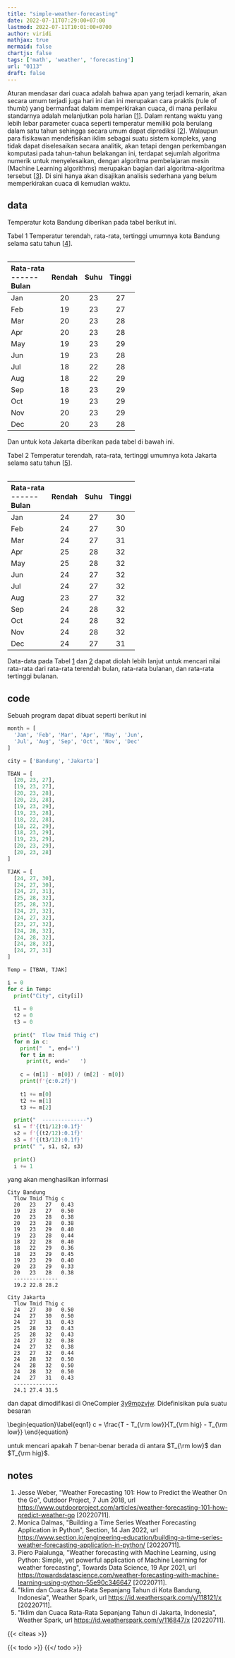 ```yaml
---
title: "simple-weather-forecasting"
date: 2022-07-11T07:29:00+07:00
lastmod: 2022-07-11T10:01:00+0700
author: viridi
mathjax: true
mermaid: false
chartjs: false
tags: ['math', 'weather', 'forecasting']
url: "0113"
draft: false
---
```

Aturan mendasar dari cuaca adalah bahwa apan yang terjadi kemarin, akan secara umum terjadi juga hari ini dan ini merupakan cara praktis (rule of thumb) yang bermanfaat dalam memperkirakan cuaca, di mana perilaku standarnya adalah melanjutkan pola harian [[1](#r01)]. Dalam rentang waktu yang lebih lebar parameter cuaca seperti temperatur memiliki pola berulang dalam satu tahun sehingga secara umum dapat diprediksi [[2](#r02)]. Walaupun para fisikawan mendefisikan iklim sebagai suatu sistem kompleks, yang tidak dapat diselesaikan secara analitik, akan tetapi dengan perkembangan komputasi pada tahun-tahun belakangan ini, terdapat sejumlah algoritma numerik untuk menyelesaikan, dengan algoritma pembelajaran mesin (Machine Learning algorithms) merupakan bagian dari algoritma-algoritma tersebut [[3](#r03)]. Di sini hanya akan disajikan analisis sederhana yang belum memperkirakan cuaca di kemudian waktu.


## data
Temperatur kota Bandung diberikan pada tabel berikut ini.

Tabel <a name='tab1'>1</a> Temperatur terendah, rata-rata, tertinggi umumnya kota Bandung selama satu tahun [[4](#r04)].<br><br>

Rata-rata<br>------<br>Bulan | Rendah | Suhu | Tinggi
:- | :-: | :-: | :-:
Jan | 20 | 23 | 27
Feb | 19 | 23 | 27
Mar | 20 | 23 | 28
Apr | 20 | 23 | 28
May | 19 | 23 | 29
Jun | 19 | 23 | 28
Jul | 18 | 22 | 28
Aug | 18 | 22 | 29
Sep | 18 | 23 | 29
Oct | 19 | 23 | 29
Nov | 20 | 23 | 29
Dec | 20 | 23 | 28

Dan untuk kota Jakarta diberikan pada tabel di bawah ini.

Tabel <a name='tab2'>2</a> Temperatur terendah, rata-rata, tertinggi umumnya kota Jakarta selama satu tahun [[5](#r05)].<br><br>

Rata-rata<br>------<br>Bulan | Rendah | Suhu | Tinggi
:- | :-: | :-: | :-:
Jan | 24 | 27 | 30
Feb | 24 | 27 | 30
Mar | 24 | 27 | 31
Apr | 25 | 28 | 32
May | 25 | 28 | 32
Jun | 24 | 27 | 32
Jul | 24 | 27 | 32
Aug | 23 | 27 | 32
Sep | 24 | 28 | 32
Oct | 24 | 28 | 32
Nov | 24 | 28 | 32
Dec | 24 | 27 | 31

Data-data pada Tabel [1](#tab1) dan [2](#tab2) dapat diolah lebih lanjut untuk mencari nilai rata-rata dari rata-rata terendah bulan, rata-rata bulanan, dan rata-rata tertinggi bulanan.

## code
Sebuah program dapat dibuat seperti berikut ini


```python
month = [
  'Jan', 'Feb', 'Mar', 'Apr', 'May', 'Jun',
  'Jul', 'Aug', 'Sep', 'Oct', 'Nov', 'Dec'
]

city = ['Bandung', 'Jakarta']

TBAN = [
  [20, 23, 27],
  [19, 23, 27],
  [20, 23, 28],
  [20, 23, 28],
  [19, 23, 29],
  [19, 23, 28],
  [18, 22, 28],
  [18, 22, 29],
  [18, 23, 29],
  [19, 23, 29],
  [20, 23, 29],
  [20, 23, 28]
]

TJAK = [
  [24, 27, 30],
  [24, 27, 30],
  [24, 27, 31],
  [25, 28, 32],
  [25, 28, 32],
  [24, 27, 32],
  [24, 27, 32],
  [23, 27, 32],
  [24, 28, 32],
  [24, 28, 32],
  [24, 28, 32],
  [24, 27, 31]
]

Temp = [TBAN, TJAK]

i = 0
for c in Temp:
  print("City", city[i])
  
  t1 = 0
  t2 = 0
  t3 = 0
  
  print("  Tlow Tmid Thig c")
  for m in c:
    print("  ", end='')
    for t in m:
      print(t, end='   ')
    
    c = (m[1] - m[0]) / (m[2] - m[0])
    print(f'{c:0.2f}')
    
    t1 += m[0]
    t2 += m[1]
    t3 += m[2]

  print("  --------------")
  s1 = f'{(t1/12):0.1f}'
  s2 = f'{(t2/12):0.1f}'
  s3 = f'{(t3/12):0.1f}'
  print(" ", s1, s2, s3)
    
  print()
  i += 1
```

yang akan menghasilkan informasi


```
City Bandung
  Tlow Tmid Thig c
  20   23   27   0.43
  19   23   27   0.50
  20   23   28   0.38
  20   23   28   0.38
  19   23   29   0.40
  19   23   28   0.44
  18   22   28   0.40
  18   22   29   0.36
  18   23   29   0.45
  19   23   29   0.40
  20   23   29   0.33
  20   23   28   0.38
  --------------
  19.2 22.8 28.2

City Jakarta
  Tlow Tmid Thig c
  24   27   30   0.50
  24   27   30   0.50
  24   27   31   0.43
  25   28   32   0.43
  25   28   32   0.43
  24   27   32   0.38
  24   27   32   0.38
  23   27   32   0.44
  24   28   32   0.50
  24   28   32   0.50
  24   28   32   0.50
  24   27   31   0.43
  --------------
  24.1 27.4 31.5
```

dan dapat dimodifikasi di OneCompier [3y9mpzvjw](https://onecompiler.com/python/3y9mpzvjw). Didefinisikan pula suatu besaran

\begin{equation}\label{eqn1}
c = \frac{T - T_{\rm low}}{T_{\rm hig} - T_{\rm low}}
\end{equation}

untuk mencari apakah $T$ benar-benar berada di antara  $T_{\rm low}$ dan $T_{\rm hig}$.


## notes
1. <a name='r01'></a>Jesse Weber, "Weather Forecasting 101: How to Predict the Weather On the Go", Outdoor Project, 7 Jun 2018, url <https://www.outdoorproject.com/articles/weather-forecasting-101-how-predict-weather-go> [20220711].
2. <a name='r02'></a>Monica Dalmas, "Building a Time Series Weather Forecasting Application in Python", Section, 14 Jan 2022, url <https://www.section.io/engineering-education/building-a-time-series-weather-forecasting-application-in-python/> [20220711].
3. <a name='r03'></a>Piero Paialunga, "Weather forecasting with Machine Learning, using Python: Simple, yet powerful application of Machine Learning for weather forecasting", Towards Data Science, 19 Apr 2021, url <https://towardsdatascience.com/weather-forecasting-with-machine-learning-using-python-55e90c346647> [20220711].
4. <a name='r04'></a>"Iklim dan Cuaca Rata-Rata Sepanjang Tahun di Kota Bandung, Indonesia", Weather Spark, url <https://id.weatherspark.com/y/118121/x> [20220711].
5. <a name='r05'></a>"Iklim dan Cuaca Rata-Rata Sepanjang Tahun di Jakarta, Indonesia", Weather Spark, url <https://id.weatherspark.com/y/116847/x> [20220711].


{{< citeas >}}

{{< todo >}}
{{</ todo >}}